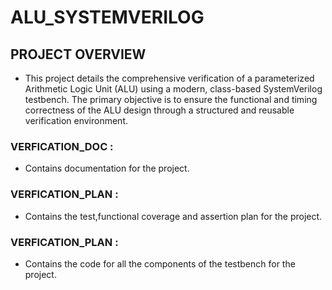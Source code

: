 # ALU_SYSTEMVERILOG

## PROJECT OVERVIEW
- This project details the comprehensive verification of a parameterized Arithmetic Logic Unit (ALU) using a modern, class-based SystemVerilog testbench. The primary objective is to ensure the functional and timing correctness of the ALU design through a structured and reusable verification environment.
### VERFICATION_DOC :
 - Contains documentation for the project.
### VERFICATION_PLAN :
- Contains the test,functional coverage and assertion plan for the project.
  
### VERFICATION_PLAN :
- Contains the code for all the components of the testbench for the project.
